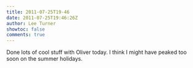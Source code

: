```yaml
---
title: 2011-07-25T19-46
date: 2011-07-25T19:46:26Z
author: Lee Turner
showtoc: false
comments: true
---
```


Done lots of cool stuff with Oliver today. I think I might have peaked too soon on the summer holidays.

